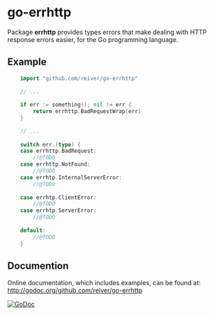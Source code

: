 # go-errhttp

Package **errhttp** provides types errors that make dealing with HTTP response errors easier, for the Go programming language.


## Example
```go
	import "github.com/reiver/go-errhttp"
	
	// ...
	
	if err := something(); nil != err {
		return errhttp.BadRequestWrap(err)
	}
	
	// ...
	
	switch err.(type) {
	case errhttp.BadRequest:
		//@TODO
	case errhttp.NotFound:
		//@TODO
	case errhtp.InternalServerError:
		//@TODO
	
	case errhtp.ClientError:
		//@TODO
	case errhtp.ServerError:
		//@TODO
	
	default:
		//@TODO
	}
```

## Documention

Online documentation, which includes examples, can be found at: http://godoc.org/github.com/reiver/go-errhttp

[![GoDoc](https://godoc.org/github.com/reiver/go-errhttp?status.svg)](https://godoc.org/github.com/reiver/go-errhttp)
